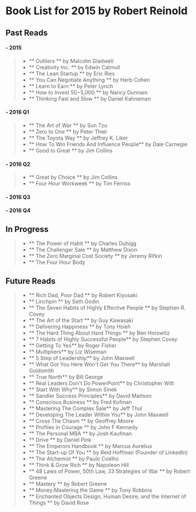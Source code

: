 # Book List for 2015 by Robert Reinold
## Past Reads  
  
#### - 2015

>-	**	Outliers					** by Malcolm Gladwell
>-	**	Creativity Inc.				** by Edwin Catmull
>-	**	The Lean Startup			** by Eric Ries
>-	**	You Can Negotiate Anything	** by Herb Cohen
>-	**	Learn to Earn				** by Peter Lynch
>-	**	How to Invest $50-$5,000	** by Nancy Dunnam
>-	**	Thinking Fast and Slow 		** by Daniel Kahneman  

#### - 2016 Q1

>-	**	The Art of War 				** by Sun Tzu
>-	**	Zero to One					** by Peter Thiel
>-	**	The Toyota Way 				** by Jeffrey K. Liker
>-	**	How To Win Friends And Influence People** by Dale Carnegie
>-	**	Good to Great				** by Jim Collins  

#### - 2016 Q2

>-  **  Great by Choice				** by Jim Collins
>-	**	Four Hour Workweek ** by Tim Ferriss

#### - 2016 Q3

#### - 2016 Q4

## In Progress
>-	**	The Power of Habit 			**	by Charles Duhigg
>-	**	The Challenger Sale ** by Matthew Dixon
>-	**	The Zero Marginal Cost Society ** by Jeremy Rifkin
>-  ** The Four Hour Body

## Future Reads
>-	**	Rich Dad, Poor Dad ** by Robert Kiyosaki
>-	**	Linchpin					** by Seth Godin 
>-	**	The Seven Habits of Highly Effective People ** by Stephen R. Covey
>-	**	The Art of the Start 		**	by Guy Kawasaki
>-	**	Delivering Happiness 		**	by Tony Hsieh
>-	**	The Hard Thing About Hard Things	**	by Ben Horowitz
>-	**	7 Habits of Highly Successful People** by Stephen Covey
>-	**	Getting To Yes** by Roger Fisher
>-	**	Multipliers** by Liz Wiseman
>-	**	5 Step of Leadership** by John Maxwell
>-	**	What Got You Here Won't Get You There** by Marshall Goldsmith
>-	**	True North** by Bill George
>-	**	Real Leaders Don't Do PowerPoint** by Christopher Witt
>-	**	Start With Why** by Simon Sinek
>-	**	Sandler Success Principles** by David Mattson
>-	**	Conscious Business ** by Fred Kofman
>-	**	Mastering The Complex Sale** by Jeff Thul
>-	**	Developing The Leader Within You** by John Maxwell
>-	**	Cross The Chasm ** by Geoffrey Moore
>-	**	Profiles in Courage ** by John F Kennedy
>-	**	The Personal MBA ** by Josh Kaufman
>-	**	Drive ** by Daniel Pink
>-	**	The Emperors Handbook ** by Marcus Aurelius
>-	**	The Start-up Of You ** by Reid Hoffman (Founder of LinkedIn)
>- 	**	The Alchemist ** by  Paulo Coelho
>- 	**	Think & Grow Rich ** by Napoleon Hill
>- 	**	48 Laws of Power, 50th Law, 33 Strategies of War ** by Robert Greene
>-	**	Mastery ** by Robert Greene
>-	**	Money:Mastering the Game ** by Tony Robbins
>-	**	Enchanted Objects Design, Human Desire, and the Internet of Things ** by David Rose

